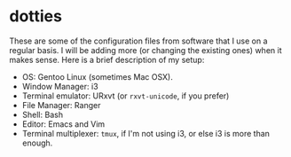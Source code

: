# dotties

These are some of the configuration files from software that I use on a regular basis. I will be adding more (or changing the existing ones) when it makes sense. Here is a brief description of my setup:

- OS: Gentoo Linux (sometimes Mac OSX).
- Window Manager: i3
- Terminal emulator: URxvt (or `rxvt-unicode`, if you prefer)
- File Manager: Ranger
- Shell: Bash
- Editor: Emacs and Vim
- Terminal multiplexer: `tmux`, if I'm not using i3, or else i3 is more than enough.

